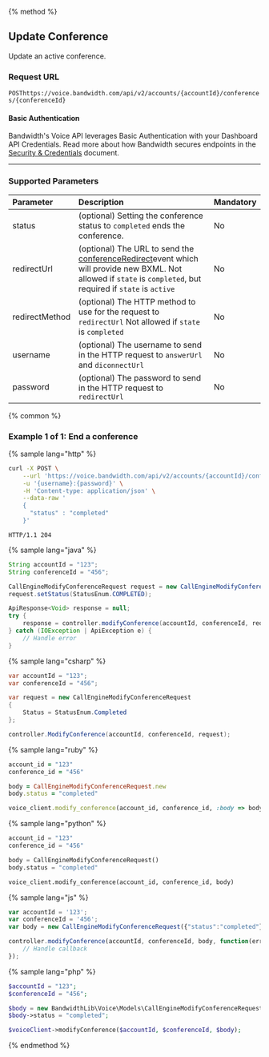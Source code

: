 {% method %}

## Update Conference
Update an active conference.

### Request URL

<code class="post">POST</code>`https://voice.bandwidth.com/api/v2/accounts/{accountId}/conferences/{conferenceId}`

#### Basic Authentication

Bandwidth's Voice API leverages Basic Authentication with your Dashboard API Credentials. Read more about how Bandwidth secures endpoints in the [Security & Credentials](../../../guides/accountCredentials.md) document.

---

### Supported Parameters

| Parameter       | Description                                                                     | Mandatory |
|:----------------|:--------------------------------------------------------------------------------|:----------|
| status          | (optional) Setting the conference status to `completed` ends the conference.    | No        |
| redirectUrl     | (optional) The URL to send the [conferenceRedirect](../../bxml/callbacks/conferenceRedirect.md)event which will provide new BXML. Not allowed if `state` is `completed`, but required if `state` is `active`    | No        |
| redirectMethod  | (optional) The HTTP method to use for the request to `redirectUrl` Not allowed if `state` is `completed`    | No        |
| username        | (optional) The username to send in the HTTP request to `answerUrl` and `diconnectUrl`    | No        |
| password        | (optional) The password to send in the HTTP request to `redirectUrl`    | No        |

{% common %}

### Example 1 of 1: End a conference

{% sample lang="http" %}

```bash
curl -X POST \
    --url 'https://voice.bandwidth.com/api/v2/accounts/{accountId}/conferences/{conferenceId}' \
    -u '{username}:{password}' \
    -H 'Content-type: application/json' \
    --data-raw '
    {
      "status" : "completed"
    }'
```

```
HTTP/1.1 204
```

{% sample lang="java" %}

```java
String accountId = "123";
String conferenceId = "456";

CallEngineModifyConferenceRequest request = new CallEngineModifyConferenceRequest();
request.setStatus(StatusEnum.COMPLETED);

ApiResponse<Void> response = null;
try {
    response = controller.modifyConference(accountId, conferenceId, request);
} catch (IOException | ApiException e) {
    // Handle error
}
```

{% sample lang="csharp" %}

```csharp
var accountId = "123";
var conferenceId = "456";

var request = new CallEngineModifyConferenceRequest
{
    Status = StatusEnum.Completed
};

controller.ModifyConference(accountId, conferenceId, request);
```

{% sample lang="ruby" %}

```ruby
account_id = "123"
conference_id = "456"

body = CallEngineModifyConferenceRequest.new
body.status = "completed"

voice_client.modify_conference(account_id, conference_id, :body => body)
```

{% sample lang="python" %}

```python
account_id = "123"
conference_id = "456"

body = CallEngineModifyConferenceRequest()
body.status = "completed"

voice_client.modify_conference(account_id, conference_id, body)
```

{% sample lang="js" %}

```js
var accountId = '123';
var conferenceId = '456';
var body = new CallEngineModifyConferenceRequest({"status":"completed"});

controller.modifyConference(accountId, conferenceId, body, function(error, response, context) {
    // Handle callback
});
```

{% sample lang="php" %}

```php
$accountId = "123";
$conferenceId = "456";

$body = new BandwidthLib\Voice\Models\CallEngineModifyConferenceRequest();
$body->status = "completed";

$voiceClient->modifyConference($accountId, $conferenceId, $body);
```

{% endmethod %}
